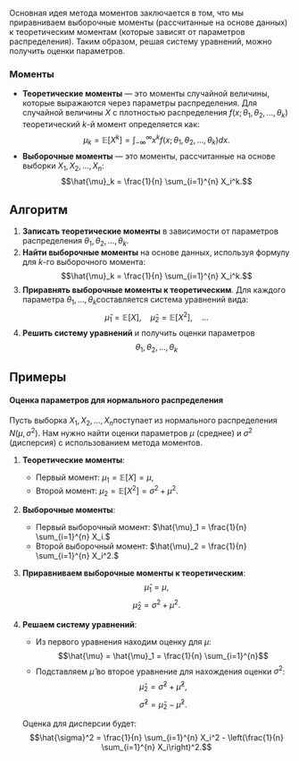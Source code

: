 Основная идея метода моментов заключается в том, что мы приравниваем выборочные моменты (рассчитанные на основе данных) к теоретическим моментам (которые зависят от параметров распределения). Таким образом, решая систему уравнений, можно получить оценки параметров.
### Моменты
- **Теоретические моменты** — это моменты случайной величины, которые выражаются через параметры распределения. 
  Для случайной величины $X$ с плотностью распределения $f(x; \theta_1, \theta_2, \dots, \theta_k)$ теоретический $k$-й момент определяется как:$$\mu_k = \mathbb{E}[X^k] = \int_{-\infty}^{\infty} x^k f(x; \theta_1, \theta_2, \dots, \theta_k) dx.$$
- **Выборочные моменты** — это моменты, рассчитанные на основе выборки $X_1, X_2, \dots, X_n$​: $$\hat{\mu}_k = \frac{1}{n} \sum_{i=1}^{n} X_i^k.$$
## Алгоритм
1. **Записать теоретические моменты** в зависимости от параметров распределения $\theta_1, \theta_2, \dots, \theta_k$​.
2. **Найти выборочные моменты** на основе данных, используя формулу для $k$-го выборочного момента:$$\hat{\mu}_k = \frac{1}{n} \sum_{i=1}^{n} X_i^k.$$
3. **Приравнять выборочные моменты к теоретическим**. Для каждого параметра $\theta_1, \dots, \theta_k$​ составляется система уравнений вида: $$\hat{\mu}_1 = \mathbb{E}[X], \quad \hat{\mu}_2 = \mathbb{E}[X^2], \quad \dots$$
4. **Решить систему уравнений** и получить оценки параметров $$\theta_1, \theta_2, \dots, \theta_k$$
## Примеры
#### Оценка параметров для нормального распределения

Пусть выборка $X_1, X_2, \dots, X_n$​ поступает из нормального распределения $N(\mu, \sigma^2)$. Нам нужно найти оценки параметров $\mu$ (среднее) и $\sigma^2$ (дисперсия) с использованием метода моментов.
1. **Теоретические моменты**:
	- Первый момент: $\mu_1 = \mathbb{E}[X] = \mu$,
	- Второй момент: $\mu_2 = \mathbb{E}[X^2] = \sigma^2 + \mu^2$.
2. **Выборочные моменты**:
    - Первый выборочный момент: $\hat{\mu}_1 = \frac{1}{n} \sum_{i=1}^{n} X_i.$
    - Второй выборочный момент: $\hat{\mu}_2 = \frac{1}{n} \sum_{i=1}^{n} X_i^2.$
3. **Приравниваем выборочные моменты к теоретическим**:$$\hat{\mu}_1 = \mu,$$$$\hat{\mu}_2 = \sigma^2 + \mu^2.$$
4. **Решаем систему уравнений**:
	- Из первого уравнения находим оценку для $\mu$: $$\hat{\mu} = \hat{\mu}_1 = \frac{1}{n} \sum_{i=1}^{n}$$
	- Подставляем $\hat{\mu}$​ во второе уравнение для нахождения оценки $\sigma^2$: $$\hat{\mu}_2 = \hat{\sigma}^2 + \hat{\mu}^2,$$$$\hat{\sigma}^2 = \hat{\mu}_2 - \hat{\mu}^2.$$

	Оценка для дисперсии будет: $$\hat{\sigma}^2 = \frac{1}{n} \sum_{i=1}^{n} X_i^2 - \left(\frac{1}{n} \sum_{i=1}^{n} X_i\right)^2.$$